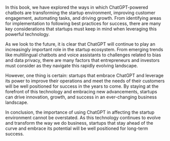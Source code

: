 
In this book, we have explored the ways in which ChatGPT-powered chatbots are transforming the startup environment, improving customer engagement, automating tasks, and driving growth. From identifying areas for implementation to following best practices for success, there are many key considerations that startups must keep in mind when leveraging this powerful technology.

As we look to the future, it is clear that ChatGPT will continue to play an increasingly important role in the startup ecosystem. From emerging trends like multilingual chatbots and voice assistants to challenges related to bias and data privacy, there are many factors that entrepreneurs and investors must consider as they navigate this rapidly evolving landscape.

However, one thing is certain: startups that embrace ChatGPT and leverage its power to improve their operations and meet the needs of their customers will be well positioned for success in the years to come. By staying at the forefront of this technology and embracing new advancements, startups can drive innovation, growth, and success in an ever-changing business landscape.

In conclusion, the importance of using ChatGPT in affecting the startup environment cannot be overstated. As this technology continues to evolve and transform the way we do business, startups that stay ahead of the curve and embrace its potential will be well positioned for long-term success.
